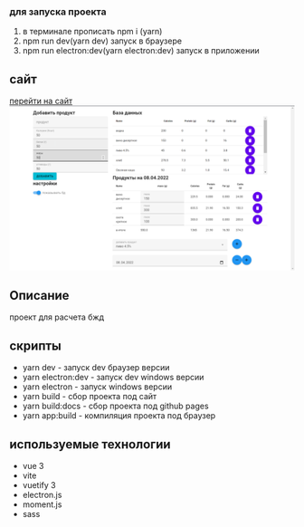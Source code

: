 ### для запуска проекта 
1. в терминале прописать npm i (yarn)
2. npm run dev(yarn dev) запуск в браузере
3. npm run electron:dev(yarn electron:dev) запуск в приложении
## сайт
[перейти на сайт](https://ahibis.github.io/PFCcalculator)
![картинка](/github/cite.png)

## Описание
проект для расчета бжд

## скрипты 
- yarn dev - запуск dev браузер версии
- yarn electron:dev - запуск dev windows версии
- yarn electron - запуск windows версии
- yarn build - сбор проекта под сайт
- yarn build:docs - сбор проекта под github pages
- yarn app:build - компиляция проекта под браузер

## используемые технологии
- vue 3
- vite
- vuetify 3
- electron.js
- moment.js
- sass
